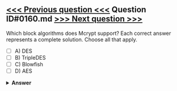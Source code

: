 [<<< Previous question <<<](0159.md)   Question ID#0160.md   [>>> Next question >>>](0161.md)
---

Which block algorithms does Mcrypt support?  Each correct answer represents a complete solution. Choose all that apply.

- [ ] A) DES
- [ ] B) TripleDES
- [ ] C) Blowfish
- [ ] D) AES

<details><summary><b>Answer</b></summary>
<p>
  Answer: <strong>A, B, C</strong>
</p>
</details>
